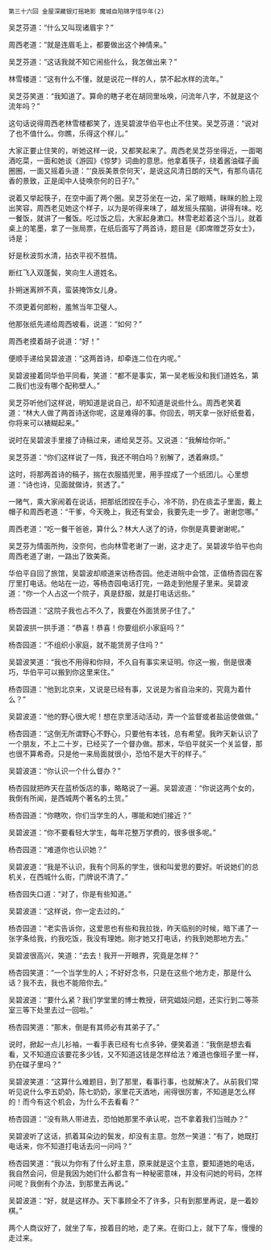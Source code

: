     第三十六回 金屋深藏银灯摇艳影 魔城自陷锦字惜华年(2) 

   吴芝芬道：“什么又叫现诸眉宇？”

   周西老道：“就是连眉毛上，都要做出这个神情来。”

   吴芝芬道：“这话我就不知它闹些什么，我怎做出来？”

   林雪楼道：“这有什么不懂，就是说花一样的人，禁不起水样的流年。”

   吴芝芬笑道：“我知道了。算命的瞎子老在胡同里吆唤，问流年八字，不就是这个流年吗？”

   这句话说得周西老林雪楼都笑了，连吴碧波华伯平也止不住笑。吴芝芬道：“说对了也不值什么。你瞧，乐得这个样儿。”

   大家正要止住笑的，听她这样一说，又都笑起来了。周西老吴芝芬坐得近，一面喝酒吃菜，一面和她谈《游园》《惊梦》词曲的意思。他拿着筷子，绕着酱油碟子画圈圈，一面又摇着头道：“‘良辰美景奈何天’，是说这风清日朗的天气，有那鸟语花香的景致，正是闺中人徒唤奈何的日子?。”

   说着又举起筷子，在空中画了两个圈。吴芝芬坐在一边，呆了眼睛，眯眯的脸上现出笑容，周西老见她这个样子，以为是听得来味了，越发摇头摆脑，讲得有味。吃一餐饭，就讲了一餐饭。吃过饭之后，大家起身漱口。林雪老趁着这个当儿，就着桌上的笔墨，拿了一张局票，在纸后面写了两首诗，题目是《即席赠芝芬女士》，诗是；

   好是秋波剪水清，拈衣平视不胜情。

   断红飞入双蓬鬓，笑向生人道姓名。

   扑朔迷离辨不真，蛮装掩饰女儿身。

   不须更着何郎粉，羞煞当年卫璧人。

   他那张纸先递给周西坡看，说道：“如何？”

   周西老摸着胡子说道：“好！”

   便顺手递给吴碧波道：“这两首诗，却牵连二位在内呢。”

   吴碧波接着同华伯平同看，笑道：“都不是事实，第一吴老板没和我们道姓名，第二我们也没有哪个配称壁人。”

   吴芝芬听他们这样说，明知道是说自己，却不知道是说些什么。周西老笑着道：“林大人做了两首诗送你呢，这是难得的事。你回去，明天拿一张好纸誊着，你将来可以裱糊起来。”

   说时在吴碧波手里接了诗稿过来，递给吴芝芬。又说道：“我解给你听。”

   吴芝芬道：“你们这样说了一阵，我还不明白吗？别解了，透着麻烦。”

   这时，将那两首诗的稿子，揣在衣服插兜里，用手捏成了一个纸团儿。心里想道：“诗也诗，见面就做诗，贫透了。”

   一赌气，乘大家闹着在说话，把那纸团捏在手心，冷不防，扔在痰盂子里面，戴上帽子和周西老道：“干爹，今天晚上，我还有堂会，我要先走一步了。谢谢您哪。”

   周西老道：“吃一餐干爸爸，算什么？林大人送了的诗，你倒是真要谢谢呢。”

   吴芝芬为情面所拘，没奈何，也向林雪老谢了一谢，这才走了。吴碧波华伯平也向周西老道了谢，一路出了致美斋。

   华伯平自回了旅馆，吴碧波却顺道来访杨杏园。他走进皖中会馆，正值杨杏园在客厅里打电话。他站在一边，等杨杏园电话打完，一路走到他屋子里来。吴碧波道：“你一个人占这一个院子，真是舒服，就是打电话远些。”

   杨杏园道：“这院子我也占不久了，我要在外面赁房子住了。”

   吴碧波拱一拱手道：“恭喜！恭喜！你要组织小家庭吗？”

   杨杏园道：“不组织小家庭，就不能赁房子住吗？”

   吴碧波笑道：“我也不用得和你辩，不久自有事实来证明。你这一搬，倒是很凑巧，华伯平可以搬到你这里来住。”

   杨杏园道：“他到北京来，又说是已经有事，又说是为省自治来的，究竟为着什么？”

   吴碧波道：“他的野心很大呢！想在京里活动活动，弄一个监督或者盐运使做做。”

   杨杏园道：“这倒无所谓野心不野心，只要他有本钱，总有希望。我昨天新认识了一个朋友，不上二十岁，已经买了一个督办做。那末，华伯平就买一个关监督，那也很不算希奇。只是他一来局面就很小，恐怕不是大干的样子。”

   吴碧波道：“你认识一个什么督办？”

   杨杏园就把昨天在蓝桥饭店的事，略略说了一遍。吴碧波道：“你说这两个女的，我倒有所闻，是西城两个著名的土货。”

   杨杏园道：“你瞎吹，你们当学生的人，哪能和她们接近？”

   吴碧波道：“你不要看轻大学生，每年花整万学费的，很多很多呢。”

   杨杏园道：“难道你也认识她？”

   吴碧波道：“我是不认识，我有个同系的学生，很和叫爱思的要好。听说她们的总机关，在西城什么街，门牌说不清了。”

   杨杏园失口道：“对了，你是有些知道。”

   吴碧波道：“这样说，你一定去过的。”

   杨杏园道：“老实告诉你，这爱思也有些和我拉拢，昨天临别的时候，暗下递了一张字条给我，约我吃饭，我没有理她。刚才她又打电话，约我到她那地方去。”

   吴碧波很高兴，笑道：“去去！我开一开眼界，究竟是怎样？”

   杨杏园笑道：“一个当学生的人；不好好念书，只是在这些个地方走，那是什么话？我不去，我也不能陪你去。”

   吴碧波道：“要什么紧？我们学堂里的博士教授，研究娼妓问题，还实行到二等茶室三等下处里去过一回啦。”

   杨杏园笑道：“那末，倒是有其师必有其弟子了。”

   说时，掀起一点儿衫袖，一看手表已经有七点多钟，便笑着道：“我倒是想去看看，又不知道应该要花多少钱，又不知道这钱是怎样给法？难道也像班子里一样，扔在碟子里吗？”

   吴碧波笑道：“这算什么难题目，到了那里，看事行事，也就解决了。从前我们常听见说什么李五奶奶，陈七奶奶，家里花天酒地，闹得很厉害，不知道是怎么样的！而今有这个机会，为什么不去看看？”

   杨杏园道：“没有熟人带进去，恐怕她那里不承认呢，岂不拿着我们当贼办？”

   吴碧波听了这话，抓着耳朵边的鬓发，却没有主意。忽然一笑道：“有了，她既打电话来，你不知道打电话去问一问吗？”

   杨杏园笑道：“我以为你有了什么好主意，原来就是这个主意，要知道她的电话，我自然会问，但是我因为她们什么都含有一种秘密意味，并没有问她的号码，怎样问呢？我倒有个办法，到那里去再说。”

   吴碧波道：“好，就是这样办。天下事顾全不了许多，只有到那里再说，是一着妙棋。”

   两个人商议好了，就坐了车，按着目的地，走了来。在街口上，就下了车，慢慢的走过来。

